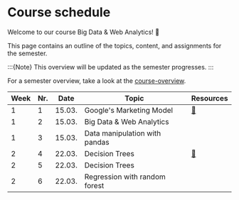 # Course schedule

Welcome to our course Big Data & Web Analytics! 👋  

This page contains an outline of the topics, content, and assignments for the semester. 

:::{Note}
This overview will be updated as the semester progresses.
:::

For a semester overview, take a look at the [course-overview](../docs/course-overview.md). 

|	Week	|	Nr.	|	Date	|	Topic	|	Resources	|
|	---	|	---	|	---	|	---	|	---	|
|	1	|	1	|	15.03.	|	Google's Marketing Model	|	[📁](../weeks/week1.md)	|
|	1	|	2	|	15.03.	|	Big Data & Web Analytics	|		|
|	1	|	3	|	15.03.	|	Data manipulation with pandas	|		|
|	2	|	4	|	22.03.	|	Decision Trees	|	[📁](../weeks/week2.md)	|
|	2	|	5	|	22.03.	|	Decision Trees	|		|
|	2	|	6	|	22.03.	|	Regression with random forest	|		|
